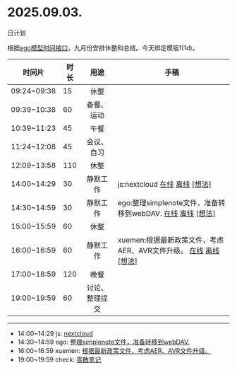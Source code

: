 # 2025.09.03.
日计划

根据[ego模型时间接口](https://gitee.com/hyg/blog/blob/master/timeflow.md)，九月份安排休整和总结。今天绑定模版1(1d)。

| 时间片 | 时长 | 用途 | 手稿 |
| --- | --- | :---: | --- |
| 09:24~09:38 | 15 | 休整 |  |
| 09:39~10:38 | 60 | 备餐、运动 |  |
| 10:39~11:23 | 45 | 午餐 |  |
| 11:24~12:08 | 45 | 会议、自习 |  |
| 12:09~13:58 | 110 | 休整 |  |
| 14:00~14:29 | 30 | 静默工作 | js:nextcloud [在线](http://simp.ly/p/8t3vlk) [离线](../../draft/2025/20250903140000.md) <a href="mailto:huangyg@mars22.com?subject=关于2025.09.03.[js:nextcloud]任务&body=日期: 20250903%0D%0A序号: 5%0D%0A手稿:../../draft/2025/20250903140000.md%0D%0A---请勿修改邮件主题及以上内容 从下一行开始写您的想法---%0D%0A">[想法]</a> |
| 14:30~14:59 | 30 | 静默工作 | ego:整理simplenote文件，准备转移到webDAV. [在线](http://simp.ly/p/5k9gJy) [离线](../../draft/2025/20250903143000.md) <a href="mailto:huangyg@mars22.com?subject=关于2025.09.03.[ego:整理simplenote文件，准备转移到webDAV.]任务&body=日期: 20250903%0D%0A序号: 6%0D%0A手稿:../../draft/2025/20250903143000.md%0D%0A---请勿修改邮件主题及以上内容 从下一行开始写您的想法---%0D%0A">[想法]</a> |
| 15:00~15:59 | 60 | 休整 |  |
| 16:00~16:59 | 60 | 静默工作 | xuemen:根据最新政策文件，考虑AER、AVR文件升级。 [在线](http://simp.ly/p/4QDThK) [离线](../../draft/2025/20250903160000.md) <a href="mailto:huangyg@mars22.com?subject=关于2025.09.03.[xuemen:根据最新政策文件，考虑AER、AVR文件升级。]任务&body=日期: 20250903%0D%0A序号: 8%0D%0A手稿:../../draft/2025/20250903160000.md%0D%0A---请勿修改邮件主题及以上内容 从下一行开始写您的想法---%0D%0A">[想法]</a> |
| 17:00~18:59 | 120 | 晚餐 |  |
| 19:00~19:59 | 60 | 讨论、整理提交 |  |

---

- 14:00~14:29	js: [nextcloud](../../draft/2025/20250903.01.md)
- 14:30~14:59	ego: [整理simplenote文件，准备转移到webDAV.](../../draft/2025/20250903.02.md)
- 16:00~16:59	xuemen: [根据最新政策文件，考虑AER、AVR文件升级。](../../draft/2025/20250903.03.md)
- 19:00~19:59	check: [零散笔记](../../draft/2025/20250903.04.md)
